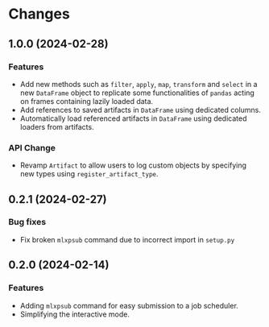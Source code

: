 # Changes

## 1.0.0 (2024-02-28)

### Features

- Add new methods such as `filter`, `apply`, `map`, `transform` and `select` in a new `DataFrame` object to replicate some functionalities of `pandas` acting on frames containing lazily loaded data.
- Add references to saved artifacts in `DataFrame` using dedicated columns.
- Automatically load referenced artifacts in `DataFrame` using dedicated loaders from artifacts.

### API Change

- Revamp `Artifact` to allow users to log custom objects by specifying new types using `register_artifact_type`.


## 0.2.1 (2024-02-27)

### Bug fixes

- Fix broken `mlxpsub` command due to incorrect import in `setup.py`

## 0.2.0 (2024-02-14)

### Features

- Adding `mlxpsub` command for easy submission to a job scheduler.
- Simplifying the interactive mode. 
